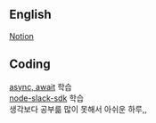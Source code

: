 ## English
[Notion](https://www.notion.so/8-7-e1ca2e2fd68c4cafba4ec9636cf5d011)

## Coding
[async, await](https://joshua1988.github.io/web-development/javascript/js-async-await/) 학습<br>
[node-slack-sdk](https://github.com/slackapi/node-slack-sdk) 학습<br>
생각보다 공부륾 많이 못해서 아쉬운 하루,,